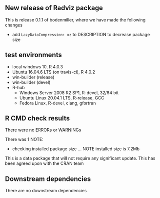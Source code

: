 ## New release of Radviz package

This is release 0.1.1 of bodenmiller, where we have made the following changes

 * add `LazyDataCompression: xz` to DESCRIPTION to decrease package size
 
## test environments

* local windows 10, R 4.0.3
* Ubuntu 16.04.6 LTS (on travis-ci), R 4.0.2
* win-builder (release) 
* win-builder (devel)
* R-hub
    * Windows Server 2008 R2 SP1, R-devel, 32/64 bit
    * Ubuntu Linux 20.04.1 LTS, R-release, GCC
    * Fedora Linux, R-devel, clang, gfortran

## R CMD check results

There were no ERRORs or WARNINGs

There was 1 NOTE:

 * checking installed package size ... NOTE
    installed size is 7.2Mb

  This is a data package that will not require any significant update. This has been agreed upon with the CRAN team

## Downstream dependencies

There are no downstream dependencies
